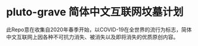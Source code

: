 # pluto-grave 简体中文互联网坟墓计划

此Repo意在收集自2020年春季开始，以COVID-19在全世界的流行为标志，简体中文互联网上因各种不可抗力消失、被消失以及即将消失的优质原创内容。
